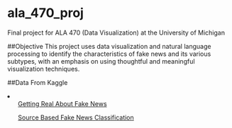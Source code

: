 # ala_470_proj
Final project for ALA 470 (Data Visualization) at the University of Michigan

##Objective
This project uses data visualization and natural language processing to identify the characteristics of fake news and its various subtypes, with an emphasis on using thoughtful and meaningful visualization techniques. 

##Data
From Kaggle
<li>
  <ul><a href = "https://www.kaggle.com/mrisdal/fake-news">Getting Real About Fake News</a></ul>
  <ul><a href = "https://www.kaggle.com/ruchi798/source-based-news-classification">Source Based Fake News Classification</a></ul>
</li>
